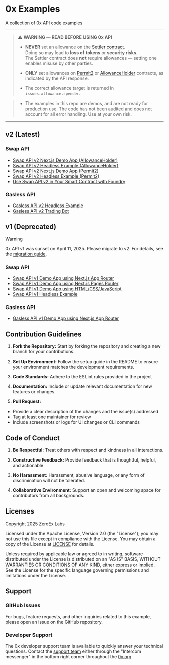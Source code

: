 # 0x Examples

A collection of 0x API code examples

---

> ⚠️ **WARNING — READ BEFORE USING 0x API**
>
> - **NEVER** set an allowance on the [Settler contract](https://0x.org/docs/introduction/0x-cheat-sheet#0x-settler-contracts).  
>   Doing so may lead to **loss of tokens** or **security risks**.  
>   The Settler contract does **not** require allowances — setting one enables misuse by other parties.
>
> - **ONLY** set allowances on [Permit2](https://0x.org/docs/introduction/0x-cheat-sheet#permit2-contract) or [AllowanceHolder](https://0x.org/docs/introduction/0x-cheat-sheet#allowanceholder-contract) contracts, as indicated by the API response.
>
> - The correct allowance target is returned in `issues.allowance.spender`.

> - The examples in this repo are demos, and are not ready for production use. The code has not been audited and does not account for all error handling. Use at your own risk.

---

## v2 (Latest)

### Swap API

- [Swap API v2 Next.js Demo App (AllowanceHolder)](https://github.com/0xProject/0x-examples/tree/main/swap-v2-allowance-holder-next-app)
- [Swap API v2 Headless Example (AllowanceHolder)](https://github.com/0xProject/0x-examples/tree/main/swap-v2-allowance-holder-headless-example)
- [Swap API v2 Next.js Demo App (Permit2)](https://github.com/0xProject/0x-examples/tree/main/swap-v2-next-app)
- [Swap API v2 Headless Example (Permit2)](https://github.com/0xProject/0x-examples/tree/main/swap-v2-headless-example)
- [Use Swap API v2 in Your Smart Contract with Foundry](https://github.com/0xProject/0x-examples/tree/main/swap-v2-with-foundry)

### Gasless API

- [Gasless API v2 Headless Example](https://github.com/0xProject/0x-examples/blob/main/gasless-v2-headless-example/README.md)
- [Gasless API v2 Trading Bot](https://github.com/0xProject/0x-examples/tree/main/gasless-v2-trading-bot)


## v1 (Deprecated)

> [!WARNING]  
> 0x API v1 was sunset on April 11, 2025. Please migrate to v2. For details, see the [migration guide](https://0x.org/docs/upgrading).

### Swap API

- [Swap API v1 Demo App using Next.js App Router](https://github.com/0xProject/0x-examples/tree/main/swap-next-app)
- [Swap API v1 Demo App using Next.js Pages Router](https://github.com/0xProject/0x-nextjs-demo-app/tree/main)
- [Swap API v1 Demo App using HTML/CSS/JavaScript](https://github.com/0xProject/swap-demo-tutorial)
- [Swap API v1 Headless Example](https://github.com/0xProject/0x-examples/tree/main/swap-headless-example)

### Gasless API

- [Gasless API v1 Demo App using Next.js App Router](https://github.com/0xProject/0x-examples/tree/main/gasless-next-app)


## Contribution Guidelines

1. **Fork the Repository:** Start by forking the repository and creating a new branch for your contributions.

2. **Set Up Environment:** Follow the setup guide in the README to ensure your environment matches the development requirements.

3. **Code Standards:** Adhere to the ESLint rules provided in the project

4. **Documentation:** Include or update relevant documentation for new features or changes.

5. **Pull Request:**
- Provide a clear description of the changes and the issue(s) addressed
- Tag at least one maintainer for review
- Include screenshots or logs for UI changes or CLI commands

## Code of Conduct

1. **Be Respectful:** Treat others with respect and kindness in all interactions.

2. **Constructive Feedback:** Provide feedback that is thoughtful, helpful, and actionable.

3. **No Harassment:** Harassment, abusive language, or any form of discrimination will not be tolerated.

4. **Collaborative Environment:** Support an open and welcoming space for contributors from all backgrounds.

## Licenses

Copyright 2025 ZeroEx Labs

Licensed under the Apache License, Version 2.0 (the "License"); you may not use this file except in compliance with the License. You may obtain a copy of the License at [LICENSE](http://www.apache.org/licenses/LICENSE-2.0) for details.

Unless required by applicable law or agreed to in writing, software distributed under the License is distributed on an "AS IS" BASIS, WITHOUT WARRANTIES OR CONDITIONS OF ANY KIND, either express or implied. See the License for the specific language governing permissions and limitations under the License.

## Support

### GitHub Issues
For bugs, feature requests, and other inquiries related to this example, please open an issue on the GitHub repository.

### Developer Support
The 0x developer support team is available to quickly answer your technical questions. Contact the [support team](https://0x.org/docs/introduction/community#contact-support) either through the "Intercom messenger" in the bottom right corner throughout the [0x.org](https://0x.org/).
